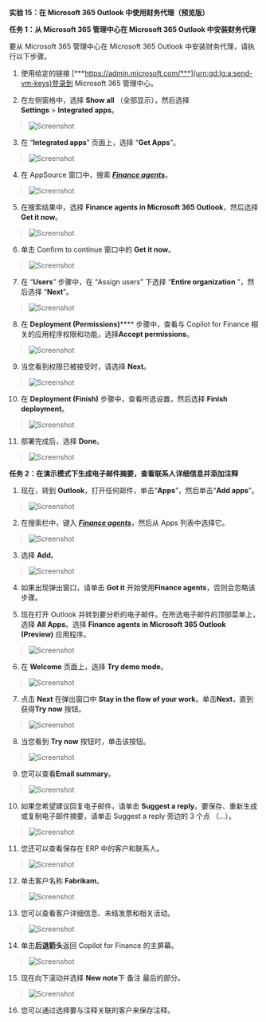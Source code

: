 **实验 15：在 Microsoft 365 Outlook 中使用财务代理（预览版）**

**任务 1：从 Microsoft 365 管理中心在 Microsoft 365 Outlook
中安装财务代理**

要从 Microsoft 365 管理中心在 Microsoft 365 Outlook
中安装财务代理，请执行以下步骤。

1.  使用给定的链接
    [***https://admin.microsoft.com/***](urn:gd:lg:a:send-vm-keys)登录到
    Microsoft 365 管理中心。

2.  在左侧窗格中，选择 **Show all** （全部显示），然后选择
    **Settings** \> **Integrated apps**。

> ![Screenshot](./media/image1.png)

3.  在 “**Integrated apps**” 页面上，选择 “**Get Apps**”。

> ![Screenshot](./media/image2.png)

4.  在 AppSource 窗口中，搜索 [***Finance
    agents***](urn:gd:lg:a:send-vm-keys)。

> ![Screenshot](./media/image3.png)

5.  在搜索结果中，选择 **Finance agents in Microsoft 365
    Outlook**，然后选择 **Get it now**。

> ![Screenshot](./media/image4.png)

6.  单击 Confirm to continue 窗口中的 **Get it now**。

> ![Screenshot](./media/image5.png)

7.  在 “**Users**” 步骤中，在 “Assign users” 下选择 “**Entire
    organization** ”，然后选择 “**Next**”。

> ![Screenshot](./media/image6.png)

8.  在 **Deployment (Permissions)**\*\*\*\* 步骤中，查看与 Copilot for
    Finance 相关的应用程序权限和功能，选择**Accept permissions**。

> ![Screenshot](./media/image7.png)

9.  当您看到权限已被接受时，请选择 **Next**。

> ![Screenshot](./media/image8.png)

10. 在 **Deployment (Finish)** 步骤中，查看所选设置，然后选择 **Finish
    deployment**。

> ![Screenshot](./media/image9.png)

11. 部署完成后，选择 **Done**。

> ![Screenshot](./media/image10.png)

**任务 2：在演示模式下生成电子邮件摘要，查看联系人详细信息并添加注释**

1.  现在，转到 **Outlook**，打开任何邮件，单击“**Apps**”，然后单击“**Add
    apps**”。

> ![Screenshot](./media/image11.png)

2.  在搜索栏中，键入 [***Finance
    agents***](urn:gd:lg:a:send-vm-keys)，然后从 Apps 列表中选择它。

> ![Screenshot](./media/image12.png)

3.  选择 **Add**。

> ![Screenshot](./media/image13.png)

4.  如果出现弹出窗口，请单击 **Got it** 开始使用**Finance
    agents**，否则会忽略该步骤。

5.  现在打开 Outlook
    并转到要分析的电子邮件。在所选电子邮件的顶部菜单上，选择 **All
    Apps**。选择 **Finance agents in Microsoft 365 Outlook
    (Preview)** 应用程序。

> ![Screenshot](./media/image14.png)

6.  在 **Welcome** 页面上，选择 **Try demo mode**。

> ![Screenshot](./media/image15.png)

7.  点击 **Next** 在弹出窗口中 **Stay in the flow of your
    work**。单击**Next**，直到获得**Try now** 按钮。

> ![Screenshot](./media/image16.png)

8.  当您看到 **Try now** 按钮时，单击该按钮。

> ![Screenshot](./media/image17.png)

9.  您可以查看**Email summary**。

> ![Screenshot](./media/image18.png)

10. 如果您希望建议回复电子邮件，请单击 **Suggest a
    reply**。要保存、重新生成或复制电子邮件摘要，请单击 Suggest a reply
    旁边的 3 个点 （...）。

> ![Screenshot](./media/image19.png)

11. 您还可以查看保存在 ERP 中的客户和联系人。

> ![Screenshot](./media/image20.png)

12. 单击客户名称 **Fabrikam**。

> ![Screenshot](./media/image21.png)

13. 您可以查看客户详细信息、未结发票和相关活动。

> ![Screenshot](./media/image22.png)

14. 单击**后退箭头**返回 Copilot for Finance 的主屏幕。

> ![Screenshot](./media/image23.png)

15. 现在向下滚动并选择 **New note**下 备注 最后的部分。

> ![Screenshot](./media/image24.png)

16. 您可以通过选择要与注释关联的客户来保存注释。
